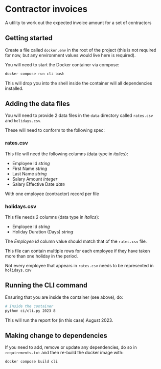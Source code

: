 # Contractor invoices

A utility to work out the expected invoice amount for a set of contractors

## Getting started

Create a file called `docker.env` in the root of the project (this is not required for now, but any environment values would live here is required).

You will need to start the Docker container via compose:

```bash
docker compose run cli bash
```

This will drop you into the shell inside the container will all dependencies installed.

## Adding the data files

You will need to provide 2 data files in the `data` directory called `rates.csv` and `holidays.csv`.

These will need to conform to the following spec:

### rates.csv

This file will need the following columns (data type in _italics_):

- Employee Id _string_
- First Name _string_
- Last Name _string_
- Salary Amount _integer_
- Salary Effective Date _date_

With one employee (contractor) record per file

### holidays.csv

This file needs 2 columns (data type in _italics_):

- Employee Id _string_
- Holiday Duration (Days) _string_

The _Employee Id_ column value should match that of the `rates.csv` file.

This file can contain multiple rows for each employee if they have taken more than one holiday in the period.

Not every employee that appears in `rates.csv` needs to be represented in `holidays.csv`

## Running the CLI command

Ensuring that you are inside the container (see above), do:

```bash
# Inside the container
python ci/cli.py 2023 8
```

This will run the report for (in this case) August 2023.

## Making change to dependencies

If you need to add, remove or update any dependencies, do so in `requirements.txt` and then re-build the docker image with:

```bash
docker compose build cli
```
